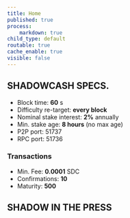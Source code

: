 ```yaml
---
title: Home
published: true
process:
    markdown: true
child_type: default
routable: true
cache_enable: true
visible: false
---
```


## SHADOWCASH SPECS.

- Block time: **60** s
- Difficulty re-target: **every block**
- Nominal stake interest: **2%** annually
- Min. stake age: **8 hours** (no max age)
- P2P port: 51737
- RPC port: 51736

### Transactions

- Min. Fee: **0.0001** SDC
- Confirmations: **10**
- Maturity: **500**

## SHADOW IN THE PRESS